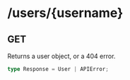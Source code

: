 # /users/\{username\}

## GET

Returns a user object, or a 404 error.

```ts
type Response = User | APIError;
```
